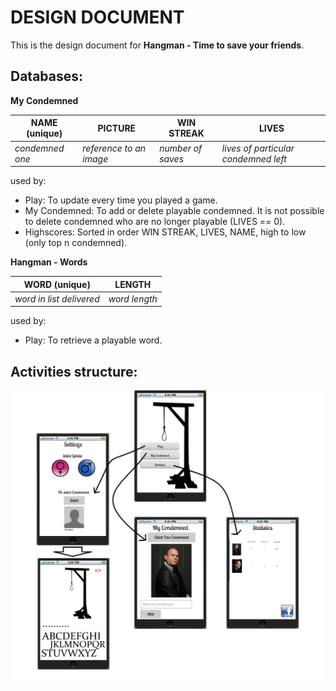 DESIGN DOCUMENT
===============

This is the design document for **Hangman - Time to save your friends**.

Databases:
----------

**My Condemned**

| NAME (unique)   | PICTURE                 | WIN STREAK        | LIVES                                |
| --------------- | ----------------------- | ----------------- | ------------------------------------ |
| *condemned one* | *reference to an image* | *number of saves* | *lives of particular condemned left* |

used by: 
- Play: To update every time you played a game.
- My Condemned: To add or delete playable condemned. It is not possible to delete condemned who are no longer playable (LIVES == 0).
- Highscores: Sorted in order WIN STREAK, LIVES, NAME, high to low (only top n condemned).

**Hangman - Words**

| WORD (unique)            | LENGTH        |
| ------------------------ | ------------- |
| *word in list delivered* | *word length* |

used by: 
- Play: To retrieve a playable word.


Activities structure:
-----------

![alt text](https://github.com/Sjaakja/hangman_app_studio/blob/master/doc/STRUCTURE.png)